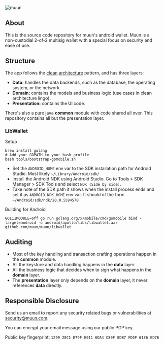 ![muun](https://muun.com/images/github-banner-v2.png)

## About

This is the source code repository for muun's android wallet. Muun is a non-custodial 2-of-2 multisig wallet with a special focus on security and ease of use.

## Structure

The app follows the [clean](https://fernandocejas.com/2014/09/03/architecting-android-the-clean-way/) [architecture](https://fernandocejas.com/2015/07/18/architecting-android-the-evolution/) pattern, and has three layers:

* **Data:** handles the data backends, such as the database, the operating system, or the network.
* **Domain:** contains the models and business logic (use cases in clean architecture lingo).
* **Presentation:** contains the UI code.

There's also a pure java **common** module with code shared all over. This repository contains all but the presentation layer.

### LibWallet

Setup
```
brew install golang
# Add your GOPATH to your bash profile
bash tools/bootstrap-gomobile.sh
```

 - Set the `ANDROID_HOME` env var to the SDK installation path for Android Studio. Most likely `~/Library/Android/sdk/`
 - Install the Android NDK using Android Studio. Go to Tools > SDK Manager > SDK Tools and select `NDK (Side by side)`.
 - Take note of the SDK path it shows when the install process ends and set it as `ANDROID_NDK_HOME` env var. It should of the form `~/Android/sdk/ndk/20.0.5594570`

Building for Android
```
GO111MODULE=off go run golang.org/x/mobile/cmd/gomobile bind -target=android -o android/apollo/libs/libwallet.aar github.com/muun/muun/libwallet
```

## Auditing

* Most of the key handling and transaction crafting operations happen in the **common** module.
* All the keystore and data handling happens in the **data** layer.
* All the business logic that decides when to sign what happens in the **domain** layer.
* The **presentation** layer only depends on the **domain** layer, it never references **data** directly.

## Responsible Disclosure

Send us an email to report any security related bugs or vulnerabilities at [security@muun.com](mailto:security@muun.com).

You can encrypt your email message using our public PGP key.

Public key fingerprint: `1299 28C1 E79F E011 6DA4 C80F 8DB7 FD0F 61E6 ED76`
